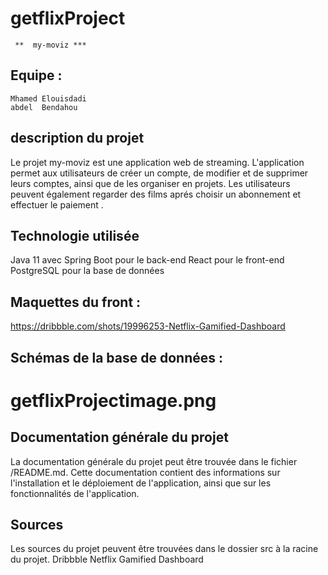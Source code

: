 # getflixProject

     **  my-moviz ***

## Equipe :

    Mhamed Elouisdadi
    abdel  Bendahou

## description du projet

Le projet my-moviz est une application web de streaming. L'application permet aux utilisateurs de créer un compte, de modifier et de supprimer leurs comptes, ainsi que de les organiser en projets. Les utilisateurs peuvent également regarder des films aprés choisir un abonnement et effectuer le paiement .

## Technologie utilisée

Java 11 avec Spring Boot pour le back-end
React pour le front-end
PostgreSQL pour la base de données

## Maquettes du front :

https://dribbble.com/shots/19996253-Netflix-Gamified-Dashboard

## Schémas de la base de données :

# getflixProjectimage.png

## Documentation générale du projet

La documentation générale du projet peut être trouvée dans le fichier /README.md. Cette documentation contient des informations sur l'installation et le déploiement de l'application, ainsi que sur les fonctionnalités de l'application.

## Sources

Les sources du projet peuvent être trouvées dans le dossier src à la racine du projet.
Dribbble
Netflix Gamified Dashboard
